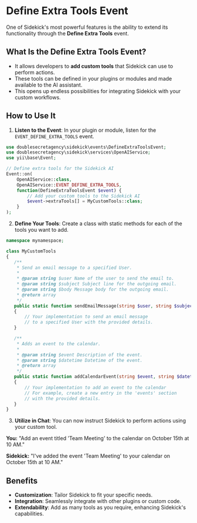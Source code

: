 # Define Extra Tools Event

One of Sidekick's most powerful features is the ability to extend its functionality through the **Define Extra Tools** event.

## What Is the Define Extra Tools Event?

- It allows developers to **add custom tools** that Sidekick can use to perform actions.
- These tools can be defined in your plugins or modules and made available to the AI assistant.
- This opens up endless possibilities for integrating Sidekick with your custom workflows.

## How to Use It

1. **Listen to the Event**: In your plugin or module, listen for the `EVENT_DEFINE_EXTRA_TOOLS` event.

```php
use doublesecretagency\sidekick\events\DefineExtraToolsEvent;
use doublesecretagency\sidekick\services\OpenAIService;
use yii\base\Event;

// Define extra tools for the Sidekick AI
Event::on(
    OpenAIService::class,
    OpenAIService::EVENT_DEFINE_EXTRA_TOOLS,
    function(DefineExtraToolsEvent $event) {
        // Add your custom tools to the Sidekick AI
        $event->extraTools[] = MyCustomTools::class;
    }
);
```

2. **Define Your Tools**: Create a class with static methods for each of the tools you want to add.

```php
namespace mynamespace;

class MyCustomTools
{
   /**
    * Send an email message to a specified User.
    *
    * @param string $user Name of the user to send the email to.
    * @param string $subject Subject line for the outgoing email.
    * @param string $body Message body for the outgoing email.
    * @return array
    */
   public static function sendEmailMessage(string $user, string $subject, string $body): array
   {
       // Your implementation to send an email message
       // to a specified User with the provided details.
   }

   /**
    * Adds an event to the calendar.
    *
    * @param string $event Description of the event.
    * @param string $datetime Datetime of the event.
    * @return array
    */
   public static function addCalendarEvent(string $event, string $datetime): array
   {
       // Your implementation to add an event to the calendar
       // For example, create a new entry in the 'events' section
       // with the provided details.
   }
}
```

3. **Utilize in Chat**: You can now instruct Sidekick to perform actions using your custom tool.

**You:** "Add an event titled 'Team Meeting' to the calendar on October 15th at 10 AM."

**Sidekick:** "I've added the event 'Team Meeting' to your calendar on October 15th at 10 AM."

## Benefits

- **Customization**: Tailor Sidekick to fit your specific needs.
- **Integration**: Seamlessly integrate with other plugins or custom code.
- **Extendability**: Add as many tools as you require, enhancing Sidekick's capabilities.
